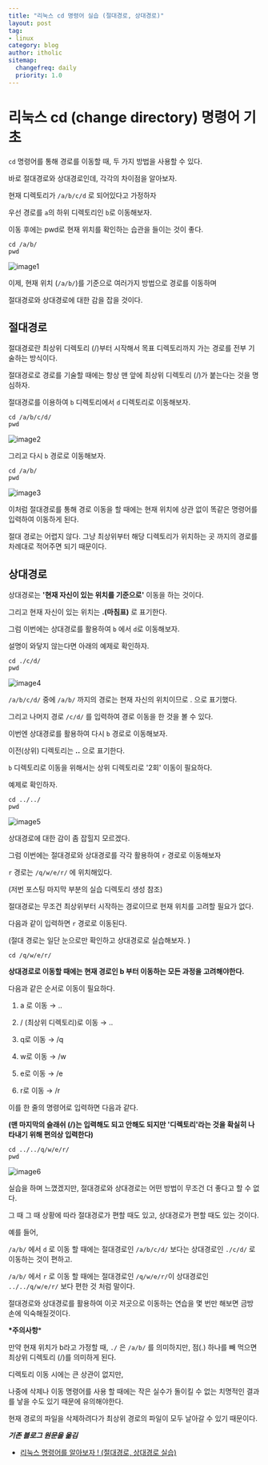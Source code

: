 ```yaml
---
title: "리눅스 cd 명령어 실습 (절대경로, 상대경로)"
layout: post
tag:
- linux
category: blog
author: itholic
sitemap:
  changefreq: daily
  priority: 1.0
---
```


# 리눅스 cd (change directory) 명령어 기초

`cd` 명령어를 통해 경로를 이동할 때, 두 가지 방법을 사용할 수 있다.

바로 절대경로와 상대경로인데, 각각의 차이점을 알아보자.

현재 디렉토리가 `/a/b/c/d` 로 되어있다고 가정하자

우선 경로를 `a`의 하위 디렉토리인 `b`로 이동해보자.

이동 후에는 pwd로 현재 위치를 확인하는 습관을 들이는 것이 좋다.

```
cd /a/b/
pwd
```

![image1](/assets/images/2018/10/25/linux_cd/1.jpg)



이제, 현재 위치 (`/a/b/`)를 기준으로 여러가지 방법으로 경로를 이동하며 

절대경로와 상대경로에 대한 감을 잡을 것이다.



## 절대경로



절대경로란 최상위 디렉토리 (/)부터 시작해서 목표 디렉토리까지 가는 경로를 전부 기술하는 방식이다.

절대경로로 경로를 기술할 때에는 항상 맨 앞에 최상위 디렉토리 (/)가 붙는다는 것을 명심하자.

절대경로를 이용하여 `b` 디렉토리에서 `d` 디렉토리로 이동해보자.


```
cd /a/b/c/d/
pwd
```

![image2](/assets/images/2018/10/25/linux_cd/2.jpg)




그리고 다시 `b` 경로로 이동해보자.


```
cd /a/b/
pwd
```

![image3](/assets/images/2018/10/25/linux_cd/3.jpg)



이처럼 절대경로를 통해 경로 이동을 할 때에는 현재 위치에 상관 없이 똑같은 명령어를 입력하여 이동하게 된다.


절대 경로는 어렵지 않다. 그냥 최상위부터 해당 디렉토리가 위치하는 곳 까지의 경로를 차례대로 적어주면 되기 때문이다.





## 상대경로



상대경로는 **'현재 자신이 있는 위치를 기준으로'** 이동을 하는 것이다.

그리고 현재 자신이 있는 위치는 **.(마침표)** 로 표기한다.

그럼 이번에는 상대경로를 활용하여 `b` 에서 `d`로 이동해보자.

설명이 와닿지 않는다면 아래의 예제로 확인하자.


```
cd ./c/d/
pwd
```

![image4](/assets/images/2018/10/25/linux_cd/4.jpg)
 


`/a/b/c/d/` 중에 `/a/b/` 까지의 경로는 현재 자신의 위치이므로 . 으로 표기했다.

그리고 나머지 경로 `/c/d/` 를 입력하여 경로 이동을 한 것을 볼 수 있다.



이번엔 상대경로를 활용하여 다시 `b` 경로로 이동해보자.

이전(상위) 디렉토리는 **..** 으로 표기한다.

`b` 디렉토리로 이동을 위해서는 상위 디렉토리로 '2회' 이동이 필요하다.

예제로 확인하자.


```
cd ../../
pwd
```

![image5](/assets/images/2018/10/25/linux_cd/5.jpg)



상대경로에 대한 감이 좀 잡힐지 모르겠다.


그럼 이번에는 절대경로와 상대경로를 각각 활용하여 `r` 경로로 이동해보자

`r` 경로는 `/q/w/e/r/` 에 위치해있다.

(저번 포스팅 마지막 부분의 실습 디렉토리 생성 참조)


절대경로는 무조건 최상위부터 시작하는 경로이므로 현재 위치를 고려할 필요가 없다.

다음과 같이 입력하면 `r` 경로로 이동된다.

(절대 경로는 일단 눈으로만 확인하고 상대경로로 실습해보자. )


```
cd /q/w/e/r/
```


**상대경로로 이동할 때에는 현재 경로인 b 부터 이동하는 모든 과정을 고려해야한다.**

다음과 같은 순서로 이동이 필요하다.


1. a 로 이동 → ..

2. / (최상위 디렉토리)로 이동 → ..

3. q로 이동 → /q

4. w로 이동 → /w

5. e로 이동 → /e

6. r로 이동 → /r



이를 한 줄의 명령어로 입력하면 다음과 같다.

**(맨 마지막의 슬래쉬 (/)는 입력해도 되고 안해도 되지만 '디렉토리'라는 것을 확실히 나타내기 위해 편의상 입력한다)**


```
cd ../../q/w/e/r/
pwd
```
![image6](/assets/images/2018/10/25/linux_cd/6.jpg)

실습을 하며 느꼈겠지만, 절대경로와 상대경로는 어떤 방법이 무조건 더 좋다고 할 수 없다.

그 때 그 때 상황에 따라 절대경로가 편할 때도 있고, 상대경로가 편할 때도 있는 것이다.


예를 들어,


`/a/b/` 에서 `d` 로 이동 할 때에는 절대경로인 `/a/b/c/d/` 보다는 상대경로인 `./c/d/` 로 이동하는 것이 편하고.

`/a/b/` 에서 `r` 로 이동 할 때에는 절대경로인 `/q/w/e/r/`이 상대경로인 `../../q/w/e/r/` 보다 편한 것 처럼 말이다.



절대경로와 상대경로를 활용하여 이곳 저곳으로 이동하는 연습을 몇 번만 해보면 금방 손에 익숙해질것이다.





**\*주의사항***

만약 현재 위치가 b라고 가정할 때, `./` 은 `/a/b/` 를 의미하지만, 점(.) 하나를 빼 먹으면 최상위 디렉토리 (/)를 의미하게 된다.

디렉토리 이동 시에는 큰 상관이 없지만,

나중에 삭제나 이동 명령어를 사용 할 때에는 작은 실수가 돌이킬 수 없는 치명적인 결과를 낳을 수도 있기 때문에 유의해야한다.

현재 경로의 파일을 삭제하려다가 최상위 경로의 파일이 모두 날아갈 수 있기 때문이다.


***기존 블로그 원문을 옮김***

- <a href="https://blog.naver.com/haejoon90/220725377063" target="_blank">리눅스 명령어를 알아보자 ! (절대경로, 상대경로 실습)</a>
